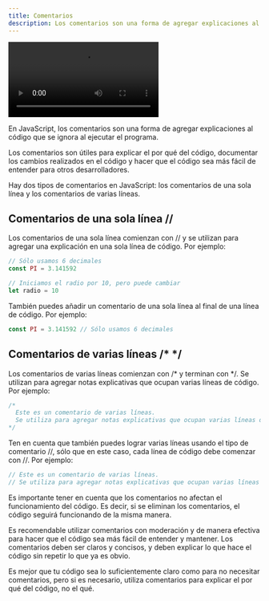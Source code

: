 ```yaml
---
title: Comentarios
description: Los comentarios son una forma de agregar explicaciones al código que se ignora al ejecutar el programa.
---
```


<video class="container video" controls>
    <source src="/assets/video/introduccion/comentarios.mp4" type="video/mp4">
</video>

En JavaScript, los comentarios son una forma de agregar explicaciones al código que se ignora al ejecutar el programa.

Los comentarios son útiles para explicar el por qué del código, documentar los cambios realizados en el código y hacer que el código sea más fácil de entender para otros desarrolladores.

Hay dos tipos de comentarios en JavaScript: los comentarios de una sola línea y los comentarios de varias líneas.

## Comentarios de una sola línea //
Los comentarios de una sola línea comienzan con // y se utilizan para agregar una explicación en una sola línea de código. Por ejemplo:

```js title="Comentario de una línea"
// Sólo usamos 6 decimales
const PI = 3.141592

// Iniciamos el radio por 10, pero puede cambiar
let radio = 10
```

También puedes añadir un comentario de una sola línea al final de una línea de código. Por ejemplo:

```js title="Comentario al final de una línea"
const PI = 3.141592 // Sólo usamos 6 decimales
```

## Comentarios de varias líneas /* */
Los comentarios de varias líneas comienzan con /* y terminan con */. Se utilizan para agregar notas explicativas que ocupan varias líneas de código. Por ejemplo:

```js title="Comentario varias lineas"
/*
  Este es un comentario de varias líneas.
  Se utiliza para agregar notas explicativas que ocupan varias líneas de código.
*/
```

Ten en cuenta que también puedes lograr varias líneas usando el tipo de comentario //, sólo que en este caso, cada línea de código debe comenzar con //. Por ejemplo:

```js title="Comentario varias lineas con //"
// Este es un comentario de varias líneas.
// Se utiliza para agregar notas explicativas que ocupan varias líneas de código.
```

Es importante tener en cuenta que los comentarios no afectan el funcionamiento del código. Es decir, si se eliminan los comentarios, el código seguirá funcionando de la misma manera.

Es recomendable utilizar comentarios con moderación y de manera efectiva para hacer que el código sea más fácil de entender y mantener. Los comentarios deben ser claros y concisos, y deben explicar lo que hace el código sin repetir lo que ya es obvio.

Es mejor que tu código sea lo suficientemente claro como para no necesitar comentarios, pero si es necesario, utiliza comentarios para explicar el por qué del código, no el qué.